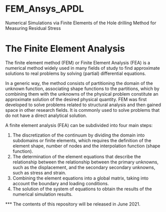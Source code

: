 # FEM_Ansys_APDL

Numerical Simulations via Finite Elements of the Hole drilling Method for Measuring Residual Stress


# The Finite Element Analysis

The finite element method (FEM) or Finite Element Analysis (FEA) is a numerical method widely used in many fields of study to find approximate solutions to real problems by solving (partial) differential equations. 

In a generic way, the method consists of partitioning the domain of the unknown function, associating shape functions to the partitions, which by combining them with the unknowns of the physical problem constitute an approximate solution of the desired physical quantity. FEM was first developed to solve problems related to structural analysis and then gained space in other research fields. 
It is commonly used to solve problems that do not have a direct analytical solution. 

A finite element analysis (FEA) can be subdivided into four main steps:
1. The discretization  of the continuum by dividing the domain into subdomains or finite elements, which requires the definition of the element shape, 
number of nodes and the interpolation function (shape function).
2. The determination of the element equations that describe the relationship between the relationship between the primary unknowns, such as the displacement, and the secondary 
secondary unknowns, such as stress and strain.
3. Combining the element equations into a global matrix, taking into account the boundary and loading conditions.
4. The solution of the system of equations to obtain the results of the numerical simulation results.


*** The contents of this repository will be released in June 2021.
